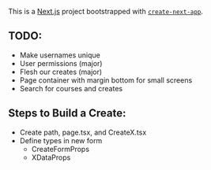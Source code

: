 This is a [Next.js](https://nextjs.org/) project bootstrapped with [`create-next-app`](https://github.com/vercel/next.js/tree/canary/packages/create-next-app).

## TODO:
- Make usernames unique
- User permissions (major)
- Flesh our creates (major)
- Page container with margin bottom for small screens
- Search for courses and creates


## Steps to Build a Create:
- Create path, page.tsx, and CreateX.tsx
- Define types in new form
  - CreateFormProps<T>
  - XDataProps